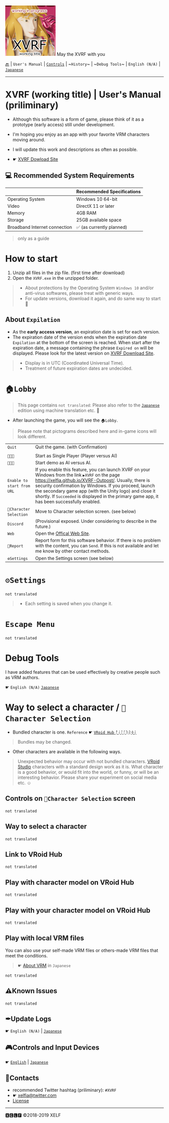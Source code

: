 <img src="image/xvrf-title-icon.png"/> May the XVRF with you

[🔙](README.md) | `User's Manual` | [`Controls`](controls.md) | ~`History`~ | ~`Debug Tools`~ | `English (N/A)` | [`Japanese`](ja/manual.md)

----

# XVRF (working title) | User's Manual (priliminary)

* Although this software is a form of game, please think of it as a prototype (early access) still under development.
* I'm hoping you enjoy as an app with your favorite VRM characters moving around.
* I will update this work and descriptions as often as possible.

* ☛ [XVRF Dowload Site](https://xelf.booth.pm/items/1341365)

## 💻 Recommended System Requirements

| |Recommended Specifications|
|----|----|
|Operating System|Windows 10 64-bit|
|Video|DirectX 11 or later|
|Memory|4GB RAM|
|Storage|25GB available space|
|Broadband Internet connection|✅ (as currently planned)|

> only as a guide

# How to start

1. Unzip all files in the zip file. (first time after download)
2. Open the `XVRF.exe` in the unzipped folder.

> * About protections by the Operating System `Windows 10` and/or anti-virus softwares, please treat with generic ways.
> * For update versions, download it again, and do same way to start 🙇

## About `Expilation`

* As the **early access version**, an expiration date is set for each version.
* The expiration date of the version ends when the expiration date `Expilation` at the bottom of the screen is reached.
When start after the expiration date, a message containing the phrase `Expired on` will be displayed.
Please look for the latest version on [XVRF Download Site](https://xelf.booth.pm/items/1341365).

> * Display is in UTC (Coordinated Universal Time).
> * Treatment of future expiration dates are undecided.

# `🏠Lobby`

> This page contains `not translated`: Please also refer to the [`Japanese`](ja/manual.md) edition using machine translation etc. 🙇

* After launching the game, you will see the `🏠Lobby`.

> Please note that pictograms described here and in-game icons will look different.

|||
|---|---|
|`Quit`|Quit the game. (with Confirmation)|
|||
|`👤🆚🤖`| Start as Single Player (Player versus AI)|
|`🤖🆚🤖`| Start demo as AI versus AI.|
|`Enable to start from URL`|If you enable this feature, you can launch XVRF on your Windows from the link `▶️XVRF` on the page https://xelfia.github.io/XVRF-Outpost/. Usually, there is security confirmation by Windows. If you proceed, launch the secondary game app (with the Unity logo) and close it shortly. If `Succeeded` is displayed in the primary game app, it has been successfully enabled.|
|`👤Character Selection`| Move to Character selection screen. (see below)|
|`Discord`|(Provisional exposed. Under considering to describe in the future.)|
|`Web`| Open the [Offical Web Site](README.md).|
|`📜Report`| Report form for this software behavior. If there is no problem with the content, you can `Send`. If this is not available and let me know by other contact methods.|
|`⚙Settings`|Open the Settings screen (see below)|

# `⚙Settings`

`not translated`

> * Each setting is saved when you change it.

# `Escape Menu`

`not translated`

# Debug Tools

I have added features that can be used effectively by creative people such as VRM authors.

☛ `English (N/A)` [`Japanese`](ja/debug.md)

# Way to select a character / `👤Character Selection`

* Bundled character is one. `Reference` ☛ [`VRoid Hub` ᚡᛆᛚᚴᚤᚱᛄᛆ](https://hub.vroid.com/characters/5500341240985797385/)

> Bundles may be changed.

* Other characters are available in the following ways.

> Unexpected behavior may occur with not bundled characters.
> [VRoid Studio](https://studio.vroid.com/) characters with a standard design work as it is.
> What character is a good behavior, or would fit into the world, or funny, or will be an interesting behavior.
> Please share your experiment on social media etc. ☺

## Controls on `👤Character Selection` screen

`not translated`

## Way to select a character

`not translated`

## Link to VRoid Hub

`not translated`

## Play with character model on VRoid Hub

`not translated`

## Play with your character model on VRoid Hub

`not translated`

## Play with local VRM files

You can also use your self-made VRM files or others-made VRM files that meet the conditions.

> ☛ [About VRM](https://vrm-consortium.org/#vrm) in `Japanese`

`not translated`

## ⚠Known Issues

`not translated`

## ✒Update Logs

☛ `English (N/A)` | [`Japanese`](ja/history.md)

## 🎮Controls and Input Devices

☛ [`English`](controls.md) | [`Japanese`](ja/controls.md)

## 📧Contacts

* recommended Twitter hashtag (priliminary): `#XVRF`
* ☛ [xelfia@twitter.com](https://twitter.com/xelfia)
* [License](LICENSE.md)

--------
🆇🅴🅻🅵
©2018-2019 XELF

